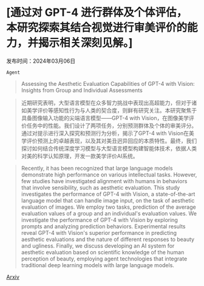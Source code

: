 # [通过对 GPT-4 进行群体及个体评估，本研究探索其结合视觉进行审美评价的能力，并揭示相关深刻见解。]

发布时间：2024年03月06日

`Agent`

> Assessing the Aesthetic Evaluation Capabilities of GPT-4 with Vision: Insights from Group and Individual Assessments

> 近期研究表明，大型语言模型在众多智力挑战中表现出高超能力，但对于诸如美学评价等感知性行为与人类的契合度，则鲜有研究关注。本研究聚焦于具备图像输入功能的尖端语言模型——GPT-4 with Vision，在图像美学评价任务中的性能。我们设计了两项任务，分别预测群体及个体的审美评分。通过对提示进行深入探究和预测行为分析，揭示了GPT-4 with Vision在美学评价预测上的卓越表现，以及其对美丑迥异回应的本质特性。最终，我们探讨如何结合传统深度学习模型与大型语言模型构建智能体技术，依据人类对美的科学认知原理，开发一款美学评价AI系统。

> Recently, it has been recognized that large language models demonstrate high performance on various intellectual tasks. However, few studies have investigated alignment with humans in behaviors that involve sensibility, such as aesthetic evaluation. This study investigates the performance of GPT-4 with Vision, a state-of-the-art language model that can handle image input, on the task of aesthetic evaluation of images. We employ two tasks, prediction of the average evaluation values of a group and an individual's evaluation values. We investigate the performance of GPT-4 with Vision by exploring prompts and analyzing prediction behaviors. Experimental results reveal GPT-4 with Vision's superior performance in predicting aesthetic evaluations and the nature of different responses to beauty and ugliness. Finally, we discuss developing an AI system for aesthetic evaluation based on scientific knowledge of the human perception of beauty, employing agent technologies that integrate traditional deep learning models with large language models.

[Arxiv](https://arxiv.org/abs/2403.03594)